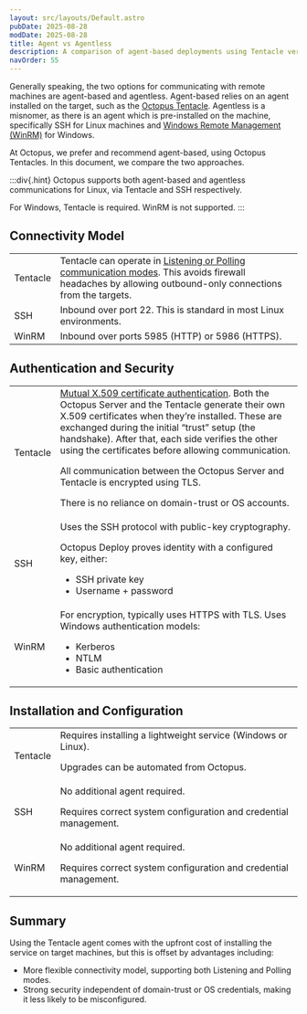 ```yaml
---
layout: src/layouts/Default.astro
pubDate: 2025-08-28
modDate: 2025-08-28
title: Agent vs Agentless  
description: A comparison of agent-based deployments using Tentacle versus agentless deployments using SSH or WinRM.  
navOrder: 55 
---
```


Generally speaking, the two options for communicating with remote machines are agent-based and agentless. Agent-based relies on an agent installed on the target, such as the [Octopus Tentacle](/docs/infrastructure/deployment-targets/tentacle). Agentless is a misnomer, as there is an agent which is pre-installed on the machine, specifically SSH for Linux machines and [Windows Remote Management (WinRM)](https://learn.microsoft.com/en-us/windows/win32/winrm/portal) for Windows.

At Octopus, we prefer and recommend agent-based, using Octopus Tentacles. In this document, we compare the two approaches.
  
:::div{.hint}
Octopus supports both agent-based and agentless communications for Linux, via Tentacle and SSH respectively.

For Windows, Tentacle is required. WinRM is not supported.
:::

## Connectivity Model

<table>
<tbody>
<tr>
<td>Tentacle</td>
<td>Tentacle can operate in <a href="/docs/infrastructure/deployment-targets/tentacle/tentacle-communication">Listening or Polling communication modes</a>. This avoids firewall headaches by allowing outbound-only connections from the targets.</td>
</tr>
<tr>
<td>SSH</td>
<td>Inbound over port 22. This is standard in most Linux environments.</td>
</tr>
<tr>
<td>WinRM</td>
<td>Inbound over ports 5985 (HTTP) or 5986 (HTTPS).</td>
</tr>
</tbody>
</table>

## Authentication and Security

<table>
<tbody>
<tr>
<td>Tentacle</td>
<td>
<a href="/docs/security/octopus-tentacle-communication">Mutual X.509 certificate authentication</a>. Both the Octopus Server and the Tentacle generate their own X.509 certificates when they’re installed. These are exchanged during the initial “trust” setup (the handshake). After that, each side verifies the other using the certificates before allowing communication.

All communication between the Octopus Server and Tentacle is encrypted using TLS.  

There is no reliance on domain-trust or OS accounts.
</td>
</tr>
<tr>
<td>SSH</td>
<td>
Uses the SSH protocol with public-key cryptography.

Octopus Deploy proves identity with a configured key, either:

- SSH private key
- Username + password

</td>
</tr>
<tr>
<td>WinRM</td>
<td>
For encryption, typically uses HTTPS with TLS.
Uses Windows authentication models:

- Kerberos
- NTLM
- Basic authentication

</td>
</tr>
</tbody>
</table>

## Installation and Configuration

<table>
<tbody>
<tr>
<td>Tentacle</td>
<td>
Requires installing a lightweight service (Windows or Linux).

Upgrades can be automated from Octopus.
</td>
</tr>
<tr>
<td>SSH</td>
<td>
No additional agent required.

Requires correct system configuration and credential management.
</td>
</tr>
<tr>
<td>WinRM</td>
<td>
No additional agent required.

Requires correct system configuration and credential management.
</td>
</tr>
</tbody>
</table>

## Summary

Using the Tentacle agent comes with the upfront cost of installing the service on target machines, but this is offset by advantages including:

- More flexible connectivity model, supporting both Listening and Polling modes.
- Strong security independent of domain-trust or OS credentials, making it less likely to be misconfigured.
